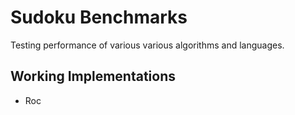 # Sudoku Benchmarks

Testing performance of various various algorithms and languages. 

## Working Implementations

- Roc
